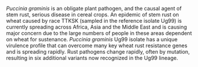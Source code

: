 *Puccinia graminis* is an obligate plant pathogen, and the causal agent
of stem rust, serious disease in cereal crops. An epidemic of stem rust
on wheat caused by race TTKSK (sampled in the reference isolate Ug99) is
currently spreading across Africa, Asia and the Middle East and is
causing major concern due to the large numbers of people in these areas
dependent on wheat for sustenance. *Puccinia graminis* Ug99 isolate has
a unique virulence profile that can overcome many key wheat rust
resistance genes and is spreading rapidly. Rust pathogens change
rapidly, often by mutation, resulting in six additional variants now
recognized in the Ug99 lineage.
